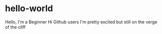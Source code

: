 # hello-world
Hello, I'm a Beginner
Hi Github users
I'm pretty excited but still on the verge of the cliff
